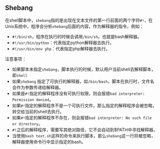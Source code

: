 ## Shebang

在shell脚本中，`shebang`指的是出现在文本文件的第一行前面的两个字符`#!`，在Unix系统中，程序会分析`shebang`后面的内容，作为解释器的指令，例如：

- `#!/bin/sh`，程序在执行的时候会调用`/bin/sh`。也就是bash解释器。
- `#!/usr/bin/python`：代表指定python解释器去执行。
- `#!/usr/bin/env php`：代表指定php解释器去执行。

注意事项：

- 如果脚本未指定`shebang`，脚本执行的时候，默认用户当前shell去解释脚本，即`shell`
- 如果`shebang` 指定了可执行的解释器，如`/bin/bash`，脚本在执行时，文件名会作为参数传递给解释器。
- 如果是`#!`指定的解释程序没有可执行权限，则会报错`bad interpreter: Permission denied`。
- 如果`#!`指定的解释程序不是一个可执行文件，那么指定的解释程序会被忽略，转交给当前的shell去执行。
- 如果`#!`指定的解释程序不存在，则会报错`bad interpreter: No such file or directory`。
- `#!`之后的解释程序，需要写其绝对路径，它不会自动到$PATH中寻找解释器。
- 当使用`bash text.sh`这样的命令来执行脚本，那么`shebang`这一行将被忽略，解释器使用命令行中显示指定的bash。